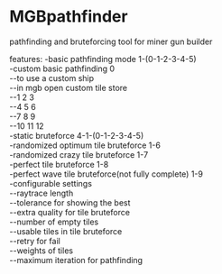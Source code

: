 # MGBpathfinder
pathfinding and bruteforcing tool for miner gun builder  
  
features:
-basic pathfinding mode 1-(0-1-2-3-4-5)  
-custom basic pathfinding 0  
--to use a custom ship  
--in mgb open custom tile store  
--1  2  3  
--4  5  6  
--7  8  9  
--10 11 12  
-static bruteforce 4-1-(0-1-2-3-4-5)  
-randomized optimum tile bruteforce 1-6  
-randomized crazy tile bruteforce 1-7  
-perfect tile bruteforce 1-8  
-perfect wave tile bruteforce(not fully complete) 1-9  
-configurable settings  
--raytrace length  
--tolerance for showing the best  
--extra quality for tile bruteforce  
--number of empty tiles  
--usable tiles in tile bruteforce  
--retry for fail  
--weights of tiles  
--maximum iteration for pathfinding  
